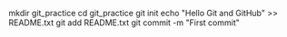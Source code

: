 mkdir git_practice
cd git_practice
git init
echo "Hello Git and GitHub" >> README.txt
git add README.txt 
git commit -m "First commit" 
